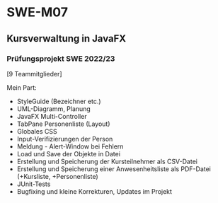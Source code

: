 # SWE-M07
## Kursverwaltung in JavaFX
### Prüfungsprojekt SWE 2022/23
[9 Teammitglieder]


Mein Part:
- StyleGuide (Bezeichner etc.)
- UML-Diagramm, Planung
- JavaFX Multi-Controller
- TabPane Personenliste (Layout)
- Globales CSS
- Input-Verifizierungen der Person
- Meldung - Alert-Window bei Fehlern
- Load und Save der Objekte in Datei
- Erstellung und Speicherung der Kursteilnehmer als CSV-Datei
- Erstellung und Speicherung einer Anwesenheitsliste als PDF-Datei (+Kursliste, +Personenliste)
- JUnit-Tests
- Bugfixing und kleine Korrekturen, Updates im Projekt